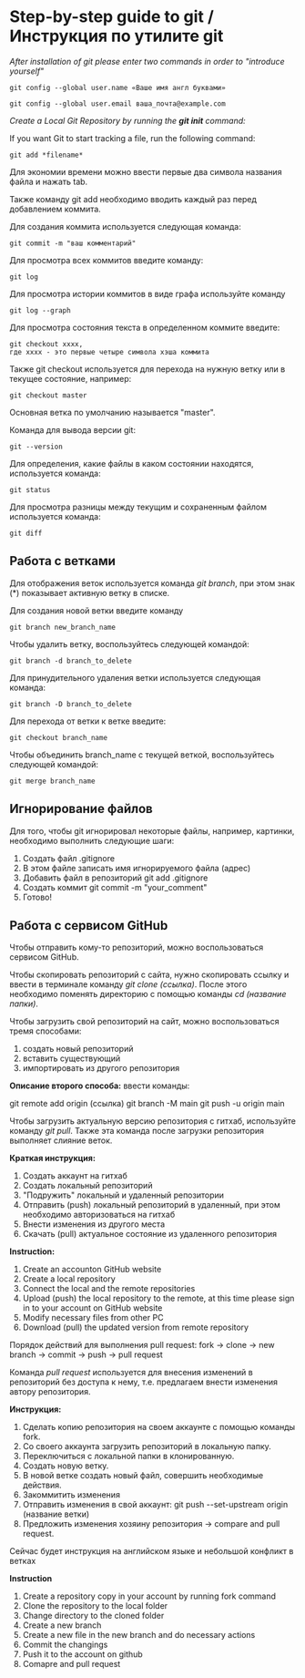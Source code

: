 # Step-by-step guide to git / Инструкция по утилите git

*After installation of git please enter two commands in order to "introduce yourself"*

    git config --global user.name «Ваше имя англ буквами»

    git config --global user.email ваша_почта@example.com

*Create a Local Git Repository by running the __git init__ command:*

If you want Git to start tracking a file, run the following command:
 
    git add *filename*

Для экономии времени можно ввести первые два символа названия файла и нажать tab.

Также команду git add необходимо вводить каждый раз перед добавлением коммита.

Для создания коммита используется следующая команда:

    git commit -m "ваш комментарий"

Для просмотра всех коммитов введите команду: 

    git log
    
Для просмотра истории коммитов в виде графа используйте команду

    git log --graph

Для просмотра состояния текста в определенном коммите введите:

    git checkout xxxx,
    где xxxx - это первые четыре символа хэша коммита

Также git checkout используется для перехода на нужную ветку или в текущее состояние, например:

    git checkout master

Основная ветка по умолчанию называется "master".

Команда для вывода версии git:

    git --version

Для определения, какие файлы в каком состоянии находятся, используется команда:

    git status

Для просмотра разницы между текущим и сохраненным файлом используется команда:

    git diff

## Работа с ветками

Для отображения веток используется команда *git branch*, при этом знак (*) показывает активную ветку в списке.

Для создания новой ветки введите команду 

    git branch new_branch_name

Чтобы удалить ветку, воспользуйтесь следующей командой:

    git branch -d branch_to_delete
    
Для принудительного удаления ветки используется следующая команда:

    git branch -D branch_to_delete

Для перехода от ветки к ветке введите: 

    git checkout branch_name

Чтобы объединить branch_name с текущей веткой, воспользуйтесь следующей командой:

    git merge branch_name

## Игнорирование файлов

Для того, чтобы git игнорировал некоторые файлы, например, картинки, необходимо выполнить следующие шаги:
1. Создать файл .gitignore
2. В этом файле записать имя игнорируемого файла (адрес)
3. Добавить файл в репозиторий git add .gitignore
4. Создать коммит git commit -m "your_comment"
5. Готово!

## Работа с сервисом GitHub

Чтобы отправить кому-то репозиторий, можно воспользоваться сервисом GitHub.

Чтобы скопировать репозиторий с сайта, нужно скопировать ссылку и ввести в терминале команду *git clone (ссылка)*.
После этого необходимо поменять директорию с помощью команды *cd (название папки)*.

Чтобы загрузить свой репозиторий на сайт, можно воспользоваться тремя способами:
1. создать новый репозиторий 
2. вставить существующий
3. импортировать из другого репозитория

**Описание второго способа:**
ввести команды: 

git remote add origin (ссылка)
git branch -M main
git push -u origin main

Чтобы загрузить актуальную версию репозитория с гитхаб, используйте команду *git pull*.
Также эта команда после загрузки репозитория выполняет слияние веток.

**Краткая инструкция:**
1. Создать аккаунт на гитхаб
2. Создать локальный репозиторий
3. "Подружить" локальный и удаленный репозитории
4. Отправить (push) локальный репозиторий в удаленный, при этом необходимо авторизоваться на гитхаб
5. Внести изменения из другого места
6. Скачать (pull) актуальное состояние из удаленного репозитория

**Instruction:**
1. Create an accounton GitHub website
2. Create a local repository
3. Connect the local and the remote repositories
4. Upload (push) the local repository to the remote, at this time please sign in to your account on GitHub website
5. Modify necessary files from other PC
6. Download (pull) the updated version from remote repository

Порядок действий для выполнения pull request:
fork -> clone -> new branch -> commit -> push -> pull request 

Команда *pull request* используется для внесения изменений в репозиторий без доступа к нему, т.е. предлагаем внести изменения автору репозитория.

**Инструкция:**
1. Сделать копию репозитория на своем аккаунте с помощью команды fork.
2. Со своего аккаунта загрузить репозиторий в локальную папку.
3. Переключиться с локальной папки в клонированную.
4. Создать новую ветку.
5. В новой ветке создать новый файл, совершить необходимые действия.
6. Закоммитить изменения
7. Отправить изменения в свой аккаунт: git push --set-upstream origin (название ветки)
8. Предложить изменения хозяину репозитория -> compare and pull request.

Сейчас будет инструкция на английском языке и небольшой конфликт в ветках

**Instruction**
1. Create a repository copy in your account by running fork command
2. Clone the repository to the local folder
3. Change directory to the cloned folder
4. Create a new branch
5. Create a new file in the new branch and do necessary actions
6. Commit the changings
7. Push it to the account on github
8. Comapre and pull request
